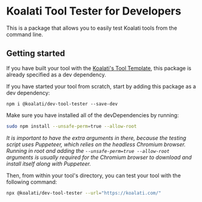 # Koalati Tool Tester for Developers

This is a package that allows you to easily test Koalati tools from the command line.


## Getting started

If you have built your tool with the [Koalati's Tool Template](https://github.com/koalatiapp/tool-template), this package is already specified as a dev dependency.

If you have started your tool from scratch, start by adding this package as a dev dependency:
```
npm i @koalati/dev-tool-tester --save-dev
```

Make sure you have installed all of the devDependencies by running:
```bash
sudo npm install --unsafe-perm=true --allow-root
```

_It is important to have the extra arguments in there, because the testing script uses Puppeteer, which relies on the headless Chromium browser. Running in root and adding the `--unsafe-perm=true --allow-root` arguments is usually required for the Chromium browser to download and install itself along with Puppeteer._

Then, from within your tool's directory, you can test your tool with the following command:

```bash
npx @koalati/dev-tool-tester --url="https://koalati.com/"
```
